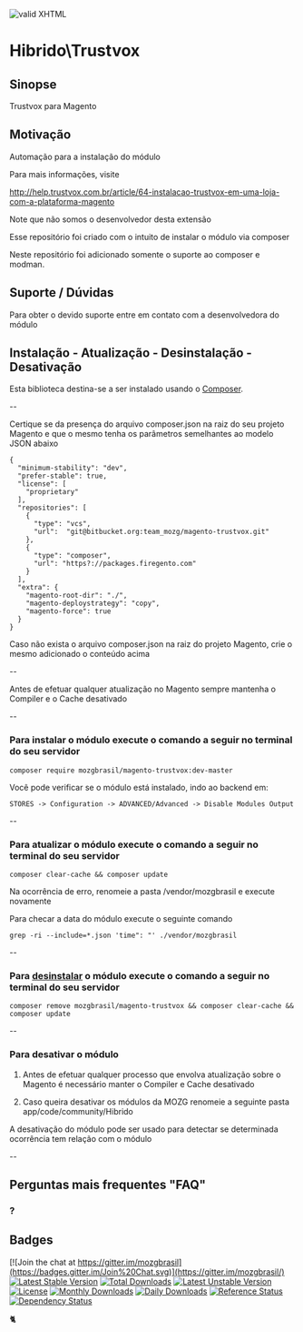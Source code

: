 [checkmark]: https://raw.githubusercontent.com/mozgbrasil/mozgbrasil.github.io/master/assets/images/logos/logo_32_32.png "MOZG"
![valid XHTML][checkmark]

[psr4]: http://www.php-fig.org/psr/psr-4/
[getcomposer]: https://getcomposer.org/
[uninstall-mods]: https://getcomposer.org/doc/03-cli.md#remove

# Hibrido\Trustvox

## Sinopse

Trustvox para Magento

## Motivação

Automação para a instalação do módulo

Para mais informações, visite

http://help.trustvox.com.br/article/64-instalacao-trustvox-em-uma-loja-com-a-plataforma-magento

Note que não somos o desenvolvedor desta extensão

Esse repositório foi criado com o intuito de instalar o módulo via composer

Neste repositório foi adicionado somente o suporte ao composer e modman.

## Suporte / Dúvidas

Para obter o devido suporte entre em contato com a desenvolvedora do módulo

## Instalação - Atualização - Desinstalação - Desativação

Esta biblioteca destina-se a ser instalado usando o [Composer][getcomposer].

--

Certique se da presença do arquivo composer.json na raiz do seu projeto Magento e que o mesmo tenha os parâmetros semelhantes ao modelo JSON abaixo

	{
	  "minimum-stability": "dev",
	  "prefer-stable": true,
	  "license": [
	    "proprietary"
	  ],
	  "repositories": [
		{
		  "type": "vcs",
		  "url":  "git@bitbucket.org:team_mozg/magento-trustvox.git"
		},
	    {
	      "type": "composer",
	      "url": "https?://packages.firegento.com"
	    }
	  ],
	  "extra": {
	    "magento-root-dir": "./",
	    "magento-deploystrategy": "copy",
	    "magento-force": true
	  }
	}

Caso não exista o arquivo composer.json na raiz do projeto Magento, crie o mesmo adicionado o conteúdo acima

--

Antes de efetuar qualquer atualização no Magento sempre mantenha o Compiler e o Cache desativado

--

### Para instalar o módulo execute o comando a seguir no terminal do seu servidor

	composer require mozgbrasil/magento-trustvox:dev-master

Você pode verificar se o módulo está instalado, indo ao backend em:

	STORES -> Configuration -> ADVANCED/Advanced -> Disable Modules Output

--

### Para atualizar o módulo execute o comando a seguir no terminal do seu servidor

	composer clear-cache && composer update

Na ocorrência de erro, renomeie a pasta /vendor/mozgbrasil e execute novamente

Para checar a data do módulo execute o seguinte comando

	grep -ri --include=*.json 'time": "' ./vendor/mozgbrasil

--

### Para [desinstalar][uninstall-mods] o módulo execute o comando a seguir no terminal do seu servidor

	composer remove mozgbrasil/magento-trustvox && composer clear-cache && composer update

--

### Para desativar o módulo

1. Antes de efetuar qualquer processo que envolva atualização sobre o Magento é necessário manter o Compiler e Cache desativado

2. Caso queira desativar os módulos da MOZG renomeie a seguinte pasta app/code/community/Hibrido

A desativação do módulo pode ser usado para detectar se determinada ocorrência tem relação com o módulo

--

## Perguntas mais frequentes "FAQ"

### ?

## Badges

[![Join the chat at https://gitter.im/mozgbrasil](https://badges.gitter.im/Join%20Chat.svg)](https://gitter.im/mozgbrasil/)
[![Latest Stable Version](https://poser.pugx.org/mozgbrasil/magento-trustvox/v/stable)](https://packagist.org/packages/mozgbrasil/magento-trustvox)
[![Total Downloads](https://poser.pugx.org/mozgbrasil/magento-trustvox/downloads)](https://packagist.org/packages/mozgbrasil/magento-trustvox)
[![Latest Unstable Version](https://poser.pugx.org/mozgbrasil/magento-trustvox/v/unstable)](https://packagist.org/packages/mozgbrasil/magento-trustvox)
[![License](https://poser.pugx.org/mozgbrasil/magento-trustvox/license)](https://packagist.org/packages/mozgbrasil/magento-trustvox)
[![Monthly Downloads](https://poser.pugx.org/mozgbrasil/magento-trustvox/d/monthly)](https://packagist.org/packages/mozgbrasil/magento-trustvox)
[![Daily Downloads](https://poser.pugx.org/mozgbrasil/magento-trustvox/d/daily)](https://packagist.org/packages/mozgbrasil/magento-trustvox)
[![Reference Status](https://www.versioneye.com/php/mozgbrasil:magento-trustvox/reference_badge.svg?style=flat-square)](https://www.versioneye.com/php/mozgbrasil:magento-trustvox/references)
[![Dependency Status](https://www.versioneye.com/php/mozgbrasil:magento-trustvox/1.0.0/badge?style=flat-square)](https://www.versioneye.com/php/mozgbrasil:magento-trustvox/1.0.0)

:cat2:
